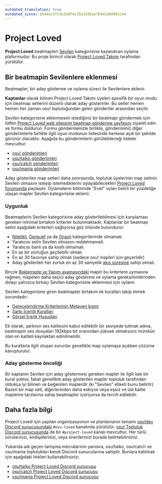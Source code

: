 ```yaml
---
outdated_translation: true
outdated_since: bb4dac3fcde3b8fdc28a3d2bae7b9d1d60062144
---
```


# Project Loved

**Project Loved** beatmapleri [Sevilen](/wiki/Beatmap/Category#sevilen) kategorisine kazandıran oylama plaformudur. Bu proje birincil olarak [Project Loved Takımı](/wiki/People/The_Team/Project_Loved_Team) tarafından yürütülür.

## Bir beatmapin Sevilenlere eklenmesi

Beatmapler, bir aday gösterme ve oylama süreci ile Sevilenlere eklenir.

**Kaptanlar** olarak bilinen Project Loved Takımı üyeleri spesifik bir oyun modu için beatmap setlerini düzenli olarak aday gösterirler. Bu setler hemen hemen her zaman osu! topluluğundan gelen gönderiler arasından seçilir.

Sevilen kategorisine eklenmesini istediğiniz bir beatmapi göndermek için lütfen [Project Loved web sitesinin beatmap gönderme sayfasını](https://loved.sh/submit) ziyaret edin ve formu doldurun. Formu göndermenizle birlikte, gönderiminiz diğer gönderimlerle birlikte ilgili oyun modunun listesinde herkese açık bir şekilde görünür olacaktır. Aşağıda bu gönderimlerin görülebileceği listeler mevcuttur:

- [osu! gönderimleri](https://loved.sh/submissions/osu)
- [osu!taiko gönderimleri](https://loved.sh/submissions/taiko)
- [osu!catch gönderimleri](https://loved.sh/submissions/fruits)
- [osu!mania gönderimleri](https://loved.sh/submissions/mania)

Aday gösterilen map setleri daha sonrasında, topluluk üyelerinin map setinin Sevilen olmasını isteyip istemediklerini oylayabilecekleri [Project Loved forumunda](https://osu.ppy.sh/community/forums/120) paylaşılır. Oylamaların bitiminde "Evet" oyları belirli bir yüzdeliğe ulaşan mapler Sevilen kategorisine eklenir.

### Uygunluk

Beatmaplerin Sevilen kategorisine aday gösterilebilmesi için karşılaması gereken minimal birtakım kriterler bulunmaktadır. Kaptanlar bir beatmap setini aşağıdaki kriterleri sağlıyorsa göz önünde bulundurur:

- [Nitelikli](/wiki/Beatmap/Category#nitelikli), [Dereceli](/wiki/Beatmap/Category#dereceli) ya da [Onaylı](/wiki/Beatmap/Category#approved) kategorilerinde olmamalı.
- Yaratıcısı setin Sevilen olmasını reddetmemeli.
- Yaratıcısı banlı ya da kısıtlı olmamalı.
- En az bir zorluğun geçilebilir olmalı.
- En az 30 favoriye sahip olmalı (sadece osu! mapleri için geçerlidir)
- Aday gösterilen her zorluk en az 30 saniyelik [akış süresine](/wiki/Gameplay/Drain_time) sahip olmalı.

Birçok [Beklemede ve Yapım aşamasındaki](/wiki/Beatmap/Category#yapım-aşamasında-ve-beklemede) mapin bu kriterlere uymasına rağmen, nispeten daha seçici aday gösterme ve oylama gereksinimlerinden dolayı yalnızca birkaçı Sevilen kategorisine eklenmesi için oylanır.

Sevilen kategorisine giren beatmapler birtakım ek kuralları takip etmek zorundadır:

- [Derecelendirme Kriterlerinin Metaveri kısmı](/wiki/Ranking_Criteria#metadata)
- [Şarkı İçeriği Kuralları](/wiki/Rules/Song_Content_Rules)
- [Görsel İçerik Hususları](/wiki/Rules/Visual_Content_Considerations)

Ek olarak, şarkının ses kalitesini kabul edilebilir bir seviyede tutmak adına, beatmapin ses dosyaları 192kbps bit oranından yüksek olmaksızın mümkün olan en kaliteli kaynaktan edinilmelidir.

Bu kurallarla ilgili oluşan sorunlar genellikle map oylamaya açıkken çözüme kavuşturulur.

### Aday gösterme önceliği

Bir kaptanın Sevilen için aday göstermesi gereken mapler ile ilgili katı bir kural yoktur, fakat genellikle aday gösterilen mapler topluluk tarafından oldukça iyi bilinen ve beğenilen maplerdir (ki "Sevilen" etiketi bunu belirtir). Bazen bir map seti, diğerlerinden daha eskiyse veya eşsiz ve üst kalite mapleme tarzlarına sahip beatmapler içeriyorsa da tercih edilebilir.

## Daha fazla bilgi

Project Loved için yapılan organizasyonun ve planlamanın tamamı [osu!dev Discord sunucusundaki](https://discord.gg/ppy) `#osu-loved` kanalında yürütülür. [osu! Topluluk Discord sunucusunda](https://discord.gg/0Vxo9AsejDkGlk3H) da bir `#project-loved` kanalı mevcuttur. Her türlü sorularınızı, endişelerinizi, veya önerilerinizi burada belirtebilirsiniz.

Yukarıda adı geçen tartışma mecralarının yanısıra, osu!taiko, osu!catch ve osu!mania toplulukları kendi Discord sunucularına sahiptir. Bunlara katılmak için aşağıdaki linkleri kullanabilirsiniz:

- [osu!taiko Project Loved Discord sunucusu](https://discord.com/invite/GhfjtZ6)
- [osu!catch Project Loved Discord sunucusu](https://discord.gg/phgtyS4UCh)
- [osu!mania Project Loved Discord sunucusu](https://discord.gg/Ededv7m)
